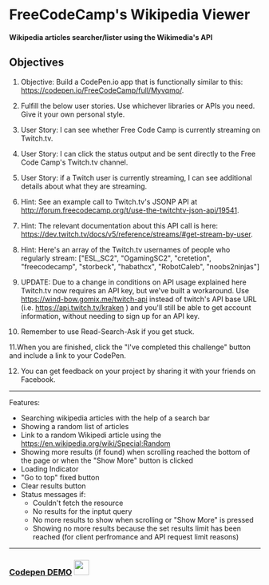 # FreeCodeCamp's Wikipedia Viewer
#### Wikipedia articles searcher/lister using the Wikimedia's API
## Objectives



1. Objective: Build a CodePen.io app that is functionally similar to this: https://codepen.io/FreeCodeCamp/full/Myvqmo/.

2. Fulfill the below user stories. Use whichever libraries or APIs you need. Give it your own personal style.

3. User Story: I can see whether Free Code Camp is currently streaming on Twitch.tv.

4. User Story: I can click the status output and be sent directly to the Free Code Camp's Twitch.tv channel.

5. User Story: if a Twitch user is currently streaming, I can see additional details about what they are streaming.

6. Hint: See an example call to Twitch.tv's JSONP API at http://forum.freecodecamp.org/t/use-the-twitchtv-json-api/19541.

7. Hint: The relevant documentation about this API call is here: https://dev.twitch.tv/docs/v5/reference/streams/#get-stream-by-user.

8. Hint: Here's an array of the Twitch.tv usernames of people who regularly stream: ["ESL_SC2", "OgamingSC2", "cretetion", "freecodecamp", "storbeck", "habathcx", "RobotCaleb", "noobs2ninjas"]

9. UPDATE: Due to a change in conditions on API usage explained here Twitch.tv now requires an API key, but we've built a workaround. Use https://wind-bow.gomix.me/twitch-api instead of twitch's API base URL (i.e. https://api.twitch.tv/kraken ) and you'll still be able to get account information, without needing to sign up for an API key.

10. Remember to use Read-Search-Ask if you get stuck.

11.When you are finished, click the "I've completed this challenge" button and include a link to your CodePen.

12. You can get feedback on your project by sharing it with your friends on Facebook.

---
Features:
- Searching wikipedia articles with the help of a search bar
- Showing a random list of articles
- Link to a random Wikipedi article using the https://en.wikipedia.org/wiki/Special:Random
- Showing more results (if found) when scrolling reached the bottom of the page or when the "Show More" button is clicked
- Loading Indicator
- "Go to top" fixed button
- Clear results button
- Status messages if: 
  * Couldn't fetch the resource
  * No results for the inptut query
  * No more results to show when scrolling or "Show More" is pressed
  * Showing no more results because the set results limit has been reached (for client perfromance and API request limit reasons)








---

###  <a href="https://codepen.io/Slitthe/full/VrXYQL/" target="_blank">Codepen DEMO</a> <img src="https://cdn1.iconfinder.com/data/icons/simple-icons/256/codepen-256-black.png" height="30">
